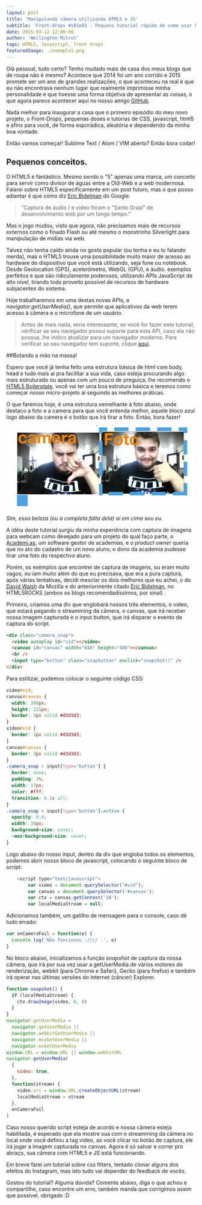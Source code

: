 ```yaml
---
layout: post
title: 'Manipulando câmera utilizando HTML5 e JS'
subtitle: 'Front-drops #s01e01 - Pequeno tutorial rápido de como usar html5 e javascript para tirar fotos.'
date: 2015-03-12 12:00:00
author: 'Wellington Mitrut'
tags: HTML5, Javascript, front drops
featuredImage: ./exemplo1.png
---
```


Olá pessoal, tudo certo? Tenho mudado mais de casa dos meus blogs que de roupa não é mesmo? Acontece que 2014 foi um ano corrido e 2015 promete ser um ano de grandes realizações, o que aconteceu na real é que eu não encontrava nenhum lugar que realmente imprimisse minha personalidade e que tivesse uma forma objetiva de apresentar as coisas, o que agora parece acontecer aqui no nosso amigo <a href="http://github.com/">GitHub</a>.

Nada melhor para inaugurar a casa que o primeiro episódio do meu novo projeto, o Front-Drops, pequenas doses e tutorias de CSS, javascript, html5 e afins para você, de forma esporádica, aleatória e dependendo da minha boa vontade.

Então vamos começar! Sublime Text / Atom / VIM aberto? Então bora codar!

## Pequenos conceitos.

O HTML5 é fantástico. Mesmo sendo o "5" apenas uma marca, um conceito para servir como divisor de águas entre a Old-Web e a web modernosa. Falarei sobre HTML5 especificamente em um post futuro, mas o que posso adiantar é que como diz <a href="https://twitter.com/ebidel">Eric Bidelman</a> do Google:

> "Captura de áudio / e vídeo foram o "Santo Graal" de desenvolvimento web por um longo tempo."

Mas o jogo mudou, visto que agora, não precisamos mais de recursos externos como o finado Flash ou até mesmo o monstrinho Silverlight para manipulação de mídias via web.

Talvez não tenha caído ainda no gosto popular (ou tenha e eu to falando merda), mas o HTML5 trouxe uma possibilidade muito maior de acesso ao hardware do dispositivo que você está utilizando, seja fone ou notebook. Desde Geolocation (GPS), acelerômetro, WebGL (GPU), e áudio. exemplos perfeitos e que são ridiculamente poderosos, utilizando APIs JavaScript de alto nível, tirando todo proveito possível de recursos de hardware subjacentes do sistema.

Hoje trabalharemos em uma destas novas APIs, a <i> navigator.getUserMedia()</i>, que permite que aplicativos da web terem acesso à câmera e o microfone de um usuário.

> Antes de mais nada, seria interessante, se você for fazer este tutorial, verificar se seu navegador possui suporte para esta API, caso ela não possua, lhe indico atualizar para um navegador moderno. Para verificar se seu navegador tem suporte, clique <a href="http://caniuse.com/#feat=stream">aqui</a>.

##Botando a mão na massa!

Espero que você já tenha feito uma estrutura básica de html com body, head e tudo mais aí pra facilitar a sua vida, caso esteja procurando algo mais estruturado ou apenas com um pouco de preguiça, lhe recomendo o <a href="https://html5boilerplate.com/">HTML5 Boilerplate</a>, você vai ter uma boa estrutura básica e teremos como começar nosso micro-projeto aí seguindo as melhores práticas.

O que faremos hoje, é uma estrutura semelhante à foto abaixo, onde destaco a foto e a camera para que você entenda melhor, aquele bloco azul logo abaixo da camera é o botão que irá tirar a foto. Então, bora fazer!

![Exemplo 1](./exemplo1.png)

_Sim, essa beleza (ou a completa falta dela) aí em cima sou eu._

A idéia deste tutorial surgiu da minha experiência com captura de imagens para webcam como desejado para um projeto do qual faço parte, o <a href="https://www.academi.as/">Academi.as</a>, um software gestor de academias, e o <i>product owner</i> queria que no ato do cadastro de um novo aluno, o dono da academia pudesse tirar uma foto do respectivo aluno.

Porém, os exêmplos que encontrei de captura de imagens, ou eram muito vagos, ou iam muito além do que eu precisava, que era a pura captura, após várias tentativas, decidi mesclar os dois melhores que eu achei, o do <a href=" http://davidwalsh.name/browser-camera">David Walsh</a> da Mozilla e do anteriormente citado <a href=" http://www.html5rocks.com/en/tutorials/getusermedia/intro/">Eric Bidelman</a>, no HTML5ROCKS (ambos os blogs recomendadíssimos, por sinal) .

Primeiro, criamos uma div que englobará nossos três elementos, o vídeo, que estará pegando o streamming da câmera, o canvas, que irá receber nossa imagem capturada e o input button, que irá disparar o evento de captura do script.

```html
<div class="camera_snap">
  <video autoplay id="vid"></video>
  <canvas id="canvas" width="640" height="480"></canvas>
  <br />
  <input type="button" class="snapbutton" onclick="snapshot()" />
</div>
```

Para estilizar, podemos colocar o seguinte código CSS:

```css
video#vid,
canvas#canvas {
  width: 300px;
  height: 225px;
  border: 3px solid #d3d3d3;
}
video#vid {
  border: 3px solid #d3d3d3;
}
canvas#canvas {
  border: 3px solid #d3d3d3;
}
.camera_snap > input[type='button'] {
  border: none;
  padding: 1%;
  width: 37px;
  color: #fff;
  transition: 0.1s all;
}
.camera_snap > input[type='button']:active {
  opacity: 0.4;
  width: 30px;
  background-size: cover;
  -moz-background-size: cover;
}
```

Logo abaixo do nosso input, dentro da div que engloba todos os elementos, podemos abrir nosso bloco de javascript, colocando o seguinte bloco de script:

```javascript
    <script type="text/javascript">
        var video = document.querySelector("#vid");
        var canvas = document.querySelector('#canvas');
        var ctx = canvas.getContext('2d');
        var localMediaStream = null;
```

Adicionamos também, um gatilho de mensagem para o console, caso dê tudo errado:
<br>

```javascript
var onCameraFail = function(e) {
  console.log('Não funcionou ://// .', e)
}
```

No bloco abaixo, inicializamos a função <i>snapshot</i> de captura da nossa câmera, que irá por sua vez usar a getUserMedia de vários motores de renderização, webkit (para Chrome e Safari), Gecko (para firefox) e também irá operar nas últimas versões do Internet (câncer) Explorer.

```javascript
function snapshot() {
  if (localMediaStream) {
    ctx.drawImage(video, 0, 0)
  }
}
navigator.getUserMedia =
  navigator.getUserMedia ||
  navigator.webkitGetUserMedia ||
  navigator.mozGetUserMedia ||
  navigator.msGetUserMedia
window.URL = window.URL || window.webkitURL
navigator.getUserMedia(
  {
    video: true,
  },
  function(stream) {
    video.src = window.URL.createObjectURL(stream)
    localMediaStream = stream
  },
  onCameraFail
)
```

Caso nosso querido script esteja de acordo e nossa cãmera esteja habilitada, é esperado que ela mostre sua com o streamming da câmera no local onde você definiu a tag vídeo, ao você clicar no botão de captura, ele irá jogar a imagem capturada no canvas. Agora é só salvar e correr pro abraço, sua câmera com HTML5 e JS está funcionando.

Em breve farei um tutorial sobre css filters, tentado clonar alguns dos efeitos do Instagram, mas isto tudo vai depender do feedback de vocês.

Gostou do tutorial? Alguma dúvida? Comente abaixo, diga o que achou e compartilhe, caso encontre um erro, também manda que corrigimos assim que possível, obrigado :D
